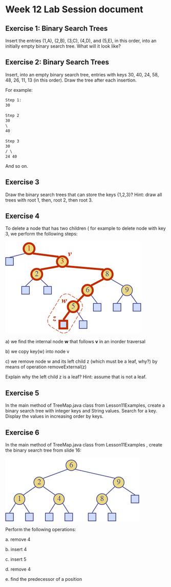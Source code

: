 # Week 12 Lab Session document

## Exercise 1: Binary Search Trees

Insert the entries (1,A), (2,B), (3,C), (4,D), and (5,E), in this order,
into an initially empty binary search tree. What will it look like?

## Exercise 2: Binary Search Trees

Insert, into an empty binary search tree, entries with keys 30, 40, 24,
58, 48, 26, 11, 13 (in this order). Draw the tree after each insertion.

For example:

```
Step 1:
30

Step 2
30
\
40

Step 3
30
/ \
24 40
```

And so on.

## Exercise 3

Draw the binary search trees that can store the keys {1,2,3}? Hint: draw
all trees with root 1, then, root 2, then root 3.

## Exercise 4

To delete a node that has two children ( for example to
delete node with key 3, we perform the following steps:

![](media/image1.png)

a)  we find the internal node **w** that follows **v** in an inorder
    traversal

b)  we copy key(w) into node v

c)  we remove node w and its left child z (which must be a leaf, why?)
    by means of operation removeExternal(z)

Explain why the left child z is a leaf? Hint: assume that is not a leaf.

## Exercise 5

In the main method of TreeMap.java class from Lesson11Examples, create a
binary search tree with integer keys and String values. Search for a
key. Display the values in increasing order by keys.

## Exercise 6

In the main method of TreeMap.java class from
Lesson11Examples , create the binary search tree from slide 16:

![](media/image2.png)

Perform the following operations:

a.  remove 4

b.  insert 4

c.  insert 5

d.  remove 4

e.  find the predecessor of a position
